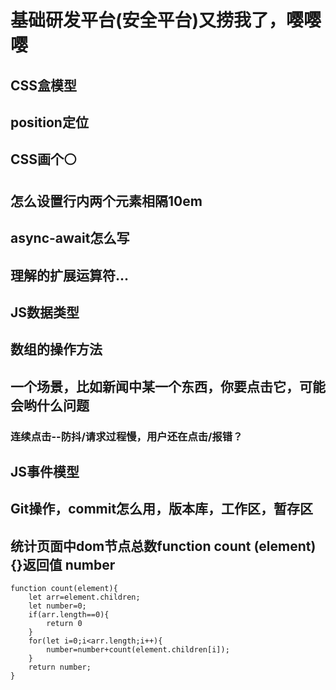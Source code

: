 # 基础研发平台(安全平台)又捞我了，嘤嘤嘤  
## CSS盒模型  
## position定位  
## CSS画个⚪  
## 怎么设置行内两个元素相隔10em    
## async-await怎么写  
## 理解的扩展运算符...  
## JS数据类型  
## 数组的操作方法  
## 一个场景，比如新闻中某一个东西，你要点击它，可能会哟什么问题
### 连续点击--防抖/请求过程慢，用户还在点击/报错？
## JS事件模型
## Git操作，commit怎么用，版本库，工作区，暂存区
## 统计页面中dom节点总数function count (element) {}返回值 number
```
function count(element){
    let arr=element.children;
    let number=0;
    if(arr.length==0){
        return 0
    }
    for(let i=0;i<arr.length;i++){
        number=number+count(element.children[i]);
    }
    return number;
}
```
